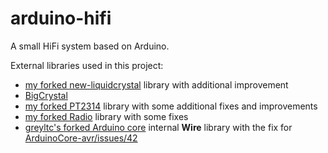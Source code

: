 # arduino-hifi


A small HiFi system based on Arduino.


External libraries used in this project:
 * [my forked new-liquidcrystal](https://bitbucket.org/vtech/new-liquidcrystal/branch/read_data_%2379) library with additional improvement
 * [BigCrystal](https://github.com/gregington/BigCrystal)
 * [my forked PT2314](https://github.com/wmarkow/PT2314) library with some additional fixes and improvements
 * [my forked Radio](https://github.com/wmarkow/Radio) library with some fixes
 * [greyltc's forked Arduino core](https://github.com/greyltc/ArduinoCore-avr/tree/issue%2342) internal **Wire** library with the fix for [ArduinoCore-avr/issues/42](https://github.com/arduino/ArduinoCore-avr/issues/42)

